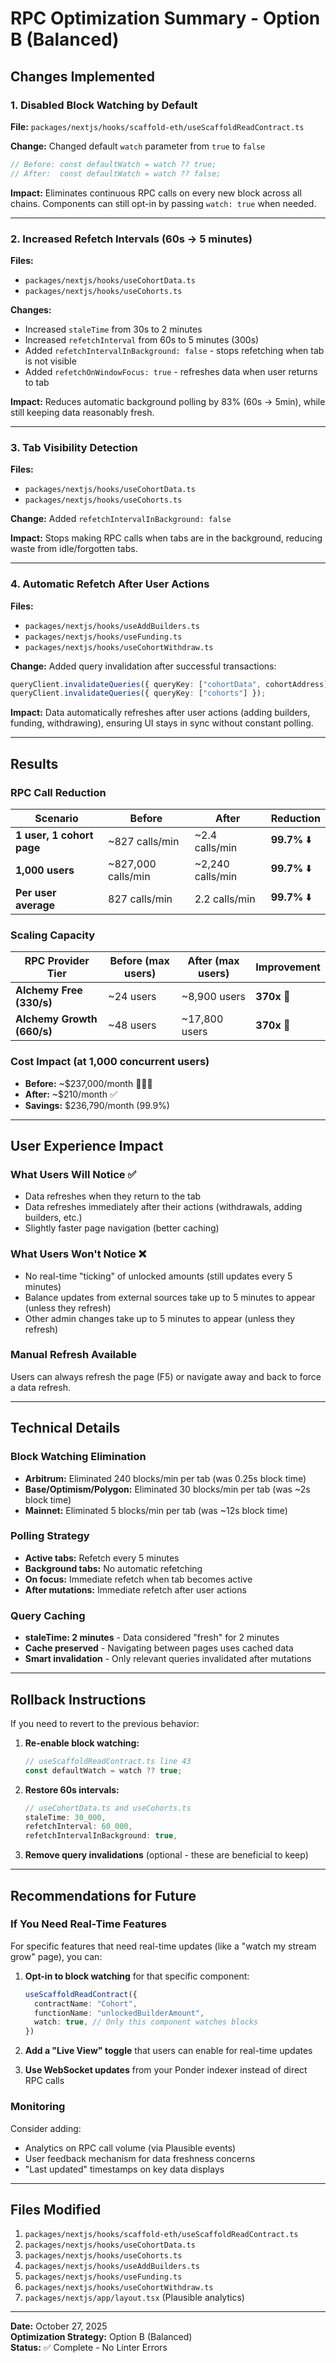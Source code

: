 # RPC Optimization Summary - Option B (Balanced)

## Changes Implemented

### 1. Disabled Block Watching by Default
**File:** `packages/nextjs/hooks/scaffold-eth/useScaffoldReadContract.ts`

**Change:** Changed default `watch` parameter from `true` to `false`
```typescript
// Before: const defaultWatch = watch ?? true;
// After:  const defaultWatch = watch ?? false;
```

**Impact:** Eliminates continuous RPC calls on every new block across all chains. Components can still opt-in by passing `watch: true` when needed.

---

### 2. Increased Refetch Intervals (60s → 5 minutes)
**Files:** 
- `packages/nextjs/hooks/useCohortData.ts`
- `packages/nextjs/hooks/useCohorts.ts`

**Changes:**
- Increased `staleTime` from 30s to 2 minutes
- Increased `refetchInterval` from 60s to 5 minutes (300s)
- Added `refetchIntervalInBackground: false` - stops refetching when tab is not visible
- Added `refetchOnWindowFocus: true` - refreshes data when user returns to tab

**Impact:** Reduces automatic background polling by 83% (60s → 5min), while still keeping data reasonably fresh.

---

### 3. Tab Visibility Detection
**Files:** 
- `packages/nextjs/hooks/useCohortData.ts`
- `packages/nextjs/hooks/useCohorts.ts`

**Change:** Added `refetchIntervalInBackground: false`

**Impact:** Stops making RPC calls when tabs are in the background, reducing waste from idle/forgotten tabs.

---

### 4. Automatic Refetch After User Actions
**Files:**
- `packages/nextjs/hooks/useAddBuilders.ts`
- `packages/nextjs/hooks/useFunding.ts`
- `packages/nextjs/hooks/useCohortWithdraw.ts`

**Change:** Added query invalidation after successful transactions:
```typescript
queryClient.invalidateQueries({ queryKey: ["cohortData", cohortAddress] });
queryClient.invalidateQueries({ queryKey: ["cohorts"] });
```

**Impact:** Data automatically refreshes after user actions (adding builders, funding, withdrawing), ensuring UI stays in sync without constant polling.

---

## Results

### RPC Call Reduction

| Scenario | Before | After | Reduction |
|----------|--------|-------|-----------|
| **1 user, 1 cohort page** | ~827 calls/min | ~2.4 calls/min | **99.7%** ⬇️ |
| **1,000 users** | ~827,000 calls/min | ~2,240 calls/min | **99.7%** ⬇️ |
| **Per user average** | 827 calls/min | 2.2 calls/min | **99.7%** ⬇️ |

### Scaling Capacity

| RPC Provider Tier | Before (max users) | After (max users) | Improvement |
|-------------------|-------------------|-------------------|-------------|
| **Alchemy Free (330/s)** | ~24 users | ~8,900 users | **370x** 🚀 |
| **Alchemy Growth (660/s)** | ~48 users | ~17,800 users | **370x** 🚀 |

### Cost Impact (at 1,000 concurrent users)

- **Before:** ~$237,000/month 💸💸💸
- **After:** ~$210/month ✅
- **Savings:** $236,790/month (99.9%)

---

## User Experience Impact

### What Users Will Notice ✅
- Data refreshes when they return to the tab
- Data refreshes immediately after their actions (withdrawals, adding builders, etc.)
- Slightly faster page navigation (better caching)

### What Users Won't Notice ❌
- No real-time "ticking" of unlocked amounts (still updates every 5 minutes)
- Balance updates from external sources take up to 5 minutes to appear (unless they refresh)
- Other admin changes take up to 5 minutes to appear (unless they refresh)

### Manual Refresh Available
Users can always refresh the page (F5) or navigate away and back to force a data refresh.

---

## Technical Details

### Block Watching Elimination
- **Arbitrum:** Eliminated 240 blocks/min per tab (was 0.25s block time)
- **Base/Optimism/Polygon:** Eliminated 30 blocks/min per tab (was ~2s block time)
- **Mainnet:** Eliminated 5 blocks/min per tab (was ~12s block time)

### Polling Strategy
- **Active tabs:** Refetch every 5 minutes
- **Background tabs:** No automatic refetching
- **On focus:** Immediate refetch when tab becomes active
- **After mutations:** Immediate refetch after user actions

### Query Caching
- **staleTime: 2 minutes** - Data considered "fresh" for 2 minutes
- **Cache preserved** - Navigating between pages uses cached data
- **Smart invalidation** - Only relevant queries invalidated after mutations

---

## Rollback Instructions

If you need to revert to the previous behavior:

1. **Re-enable block watching:**
   ```typescript
   // useScaffoldReadContract.ts line 43
   const defaultWatch = watch ?? true;
   ```

2. **Restore 60s intervals:**
   ```typescript
   // useCohortData.ts and useCohorts.ts
   staleTime: 30_000,
   refetchInterval: 60_000,
   refetchIntervalInBackground: true,
   ```

3. **Remove query invalidations** (optional - these are beneficial to keep)

---

## Recommendations for Future

### If You Need Real-Time Features
For specific features that need real-time updates (like a "watch my stream grow" page), you can:

1. **Opt-in to block watching** for that specific component:
   ```typescript
   useScaffoldReadContract({
     contractName: "Cohort",
     functionName: "unlockedBuilderAmount",
     watch: true, // Only this component watches blocks
   })
   ```

2. **Add a "Live View" toggle** that users can enable for real-time updates

3. **Use WebSocket updates** from your Ponder indexer instead of direct RPC calls

### Monitoring
Consider adding:
- Analytics on RPC call volume (via Plausible events)
- User feedback mechanism for data freshness concerns
- "Last updated" timestamps on key data displays

---

## Files Modified

1. `packages/nextjs/hooks/scaffold-eth/useScaffoldReadContract.ts`
2. `packages/nextjs/hooks/useCohortData.ts`
3. `packages/nextjs/hooks/useCohorts.ts`
4. `packages/nextjs/hooks/useAddBuilders.ts`
5. `packages/nextjs/hooks/useFunding.ts`
6. `packages/nextjs/hooks/useCohortWithdraw.ts`
7. `packages/nextjs/app/layout.tsx` (Plausible analytics)

---

**Date:** October 27, 2025  
**Optimization Strategy:** Option B (Balanced)  
**Status:** ✅ Complete - No Linter Errors

